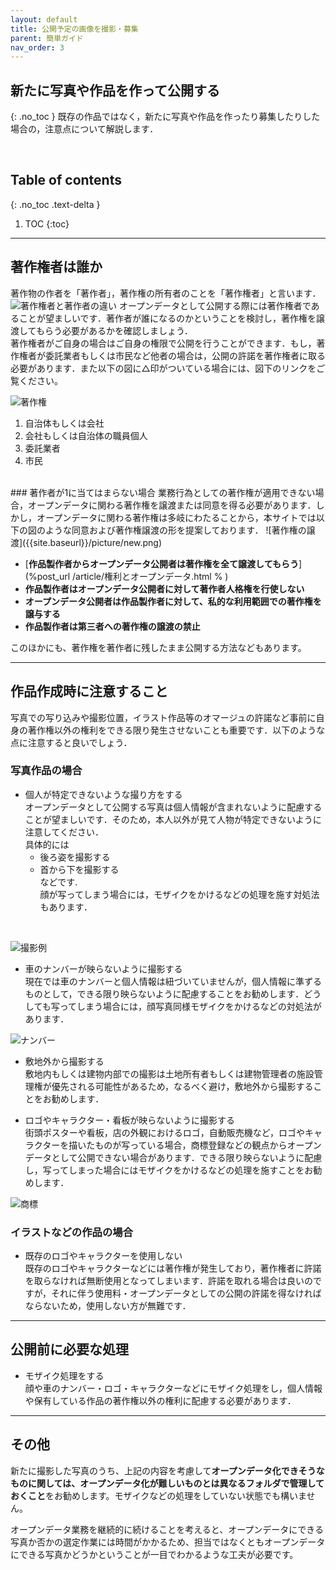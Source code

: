 ```yaml
---
layout: default
title: 公開予定の画像を撮影・募集
parent: 簡単ガイド
nav_order: 3
---
```


## 新たに写真や作品を作って公開する
{: .no_toc }
既存の作品ではなく，新たに写真や作品を作ったり募集したりした場合の，注意点について解説します．


<br>

## Table of contents
{: .no_toc .text-delta }

1. TOC
{:toc}
---
## 著作権者は誰か  
  著作物の作者を「著作者」，著作権の所有者のことを「著作権者」と言います．
 ![著作権者と著作者の違い]({{site.baseurl}}/picture/diff.png)
 オープンデータとして公開する際には著作権者であることが望ましいです．著作者が誰になるのかということを検討し，著作権を譲渡してもらう必要があるかを確認しましょう．  
 著作権者がご自身の場合はご自身の権限で公開を行うことができます．もし，著作権者が委託業者もしくは市民など他者の場合は，公開の許諾を著作権者に取る必要があります．また以下の図に△印がついている場合には、図下のリンクをご覧ください。
  
  ![著作権]({{site.baseurl}}/picture/license2.png)
  
 1. 自治体もしくは会社
 2. 会社もしくは自治体の職員個人 
 3. 委託業者
 4. 市民

<br>
### 著作者が1に当てはまらない場合
業務行為としての著作権が適用できない場合，オープンデータに関わる著作権を譲渡または同意を得る必要があります．しかし，オープンデータに関わる著作権は多岐にわたることから，本サイトでは以下の図のような同意および著作権譲渡の形を提案しております．
![著作権の譲渡]({{site.baseurl}}/picture/new.png)


- [**作品製作者からオープンデータ公開者は著作権を全て譲渡してもらう**](%post_url /article/権利とオープンデータ.html % )
- **作品製作者はオープンデータ公開者に対して著作者人格権を行使しない**
- **オープンデータ公開者は作品製作者に対して、私的な利用範囲での著作権を譲与する** 
- **作品製作者は第三者への著作権の譲渡の禁止**

このほかにも、著作権を著作者に残したまま公開する方法などもあります。

---


## 作品作成時に注意すること
写真での写り込みや撮影位置，イラスト作品等のオマージュの許諾など事前に自身の著作権以外の権利をできる限り発生させないことも重要です．以下のような点に注意すると良いでしょう．

### 写真作品の場合 
-  個人が特定できないような撮り方をする  
オープンデータとして公開する写真は個人情報が含まれないように配慮することが望ましいです．そのため，本人以外が見て人物が特定できないように注意してください．  
具体的には  
	- 後ろ姿を撮影する
	- 首から下を撮影する  
などです.   
顔が写ってしまう場合には，モザイクをかけるなどの処理を施す対処法もあります．

<br>

![撮影例]({{site.baseurl}}/picture/trademark.jpg)

-  車のナンバーが映らないように撮影する  
現在では車のナンバーと個人情報は紐づいていませんが，個人情報に準ずるものとして，できる限り映らないように配慮することをお勧めします．どうしても写ってしまう場合には，顔写真同様モザイクをかけるなどの対処法があります．

![ナンバー]({{site.baseurl}}/picture/car.jpg)

-  敷地外から撮影する  
敷地内もしくは建物内部での撮影は土地所有者もしくは建物管理者の施設管理権が優先される可能性があるため，なるべく避け，敷地外から撮影することをお勧めします．

-  ロゴやキャラクター・看板が映らないように撮影する  
街頭ポスターや看板，店の外観におけるロゴ，自動販売機など，ロゴやキャラクターを描いたものが写っている場合，商標登録などの観点からオープンデータとして公開できない場合があります．できる限り映らないように配慮し，写ってしまった場合にはモザイクをかけるなどの処理を施すことをお勧めします．

![商標]({{site.baseurl}}/picture/face.jpg)

### イラストなどの作品の場合
- 既存のロゴやキャラクターを使用しない  
既存のロゴやキャラクターなどには著作権が発生しており，著作権者に許諾を取らなければ無断使用となってしまいます．許諾を取れる場合は良いのですが，それに伴う使用料・オープンデータとしての公開の許諾を得なければならないため，使用しない方が無難です．

---
## 公開前に必要な処理
- モザイク処理をする  
顔や車のナンバー・ロゴ・キャラクターなどにモザイク処理をし，個人情報や保有している作品の著作権以外の権利に配慮する必要があります．

---
## その他 
新たに撮影した写真のうち、上記の内容を考慮して**オープンデータ化できそうなものに関しては、オープンデータ化が難しいものとは異なるフォルダで管理しておくこと**をお勧めします。モザイクなどの処理をしていない状態でも構いません。　

オープンデータ業務を継続的に続けることを考えると、オープンデータにできる写真か否かの選定作業には時間がかかるため、担当ではなくともオープンデータにできる写真かどうかということが一目でわかるような工夫が必要です。
